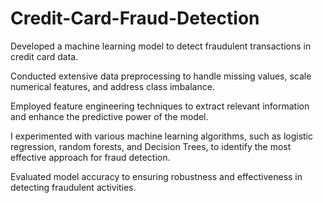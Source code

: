 # Credit-Card-Fraud-Detection
Developed a machine learning model to detect fraudulent transactions in credit card data.

Conducted extensive data preprocessing to handle missing values, scale numerical features, and address class imbalance.

Employed feature engineering techniques to extract relevant information and enhance the predictive power of the model.

I experimented with various machine learning algorithms, such as logistic regression, random forests, and Decision Trees, to identify 
the most effective approach for fraud detection.

Evaluated model accuracy to ensuring robustness and effectiveness in detecting fraudulent activities.
